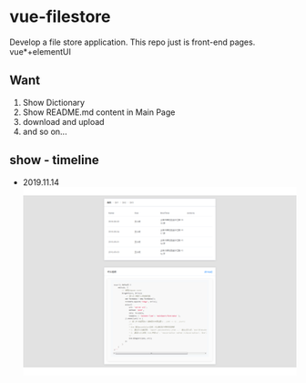 # vue-filestore
Develop a file store application. This repo just is front-end pages. vue*+elementUI



## Want
1. Show Dictionary
2. Show README.md content in Main Page
3. download and upload
4. and so on...

## show - timeline

* 2019.11.14
    ![](assets/pic-20191114.png)
